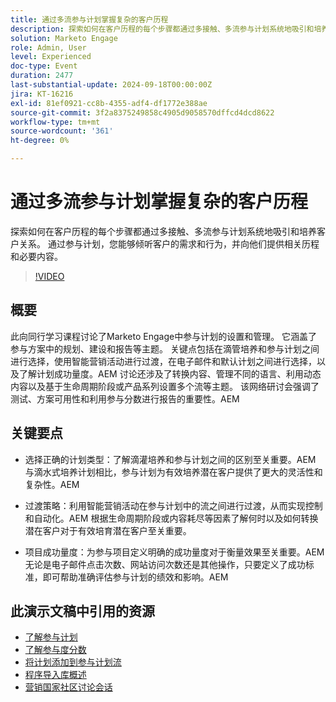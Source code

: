 ```yaml
---
title: 通过多流参与计划掌握复杂的客户历程
description: 探索如何在客户历程的每个步骤都通过多接触、多流参与计划系统地吸引和培养客户关系。 通过参与计划，您能够倾听客户的需求和行为，并向他们提供相关历程和必要内容。
solution: Marketo Engage
role: Admin, User
level: Experienced
doc-type: Event
duration: 2477
last-substantial-update: 2024-09-18T00:00:00Z
jira: KT-16216
exl-id: 81ef0921-cc8b-4355-adf4-df1772e388ae
source-git-commit: 3f2a8375249858c4905d9058570dffcd4dcd8622
workflow-type: tm+mt
source-wordcount: '361'
ht-degree: 0%

---
```


# 通过多流参与计划掌握复杂的客户历程

探索如何在客户历程的每个步骤都通过多接触、多流参与计划系统地吸引和培养客户关系。 通过参与计划，您能够倾听客户的需求和行为，并向他们提供相关历程和必要内容。

>[!VIDEO](https://video.tv.adobe.com/v/3434490/?learn=on)

## 概要

此向同行学习课程讨论了Marketo Engage中参与计划的设置和管理。 它涵盖了参与方案中的规划、建设和报告等主题。 关键点包括在滴管培养和参与计划之间进行选择，使用智能营销活动进行过渡，在电子邮件和默认计划之间进行选择，以及了解计划成功量度。&#x200B;AEM 讨论还涉及了转换内容、管理不同的语言、利用动态内容以及基于生命周期阶段或产品系列设置多个流等主题。 该网络研讨会强调了测试、方案可用性和利用参与分数进行报告的重要性。&#x200B;AEM

## 关键要点

* 选择正确的计划类型：了解滴灌培养和参与计划之间的区别至关重要。&#x200B;AEM 与滴水式培养计划相比，参与计划为有效培养潜在客户提供了更大的灵活性和复杂性。&#x200B;AEM

* 过渡策略：利用智能营销活动在参与计划中的流之间进行过渡，从而实现控制和自动化。&#x200B;AEM 根据生命周期阶段或内容耗尽等因素了解何时以及如何转换潜在客户对于有效培育潜在客户至关重要。

* 项目成功量度：为参与项目定义明确的成功量度对于衡量效果至关重要。&#x200B;AEM 无论是电子邮件点击次数、网站访问次数还是其他操作，只要定义了成功标准，即可帮助准确评估参与计划的绩效和影响。&#x200B;AEM

## 此演示文稿中引用的资源

* [了解参与计划](https://experienceleague.adobe.com/zh-hans/docs/marketo/using/product-docs/email-marketing/drip-nurturing/creating-an-engagement-program/understanding-engagement-programs)
* [了解参与度分数](https://experienceleague.adobe.com/zh-hans/docs/marketo/using/product-docs/email-marketing/drip-nurturing/reports-and-notifications/understanding-the-engagement-score)
* [将计划添加到参与计划流](https://experienceleague.adobe.com/zh-hans/docs/marketo/using/product-docs/email-marketing/drip-nurturing/creating-an-engagement-program/adding-a-program-to-an-engagement-program-stream)
* [程序导入库概述](https://experienceleague.adobe.com/zh-hans/docs/marketo/using/product-docs/core-marketo-concepts/programs/program-library/program-import-library-overview)
* [营销国家社区讨论会话](https://nation.marketo.com/t5/product-discussions/sept-17-webinar-learn-from-your-peers-master-complex-customer/td-p/352582)
